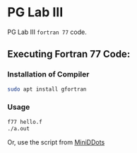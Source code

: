 # PG Lab III
PG Lab III `fortran 77` code.

## Executing Fortran 77 Code:
### Installation of Compiler
```bash
sudo apt install gfortran
```
### Usage
```bash
f77 hello.f
./a.out
```
Or, use the script from [MiniDDots](https://github.com/sahashirshendu/miniddots)
